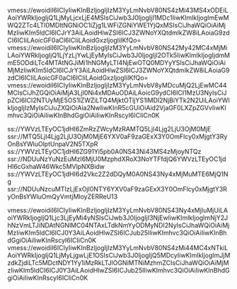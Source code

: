 vmess://ewoidiI6ICIyIiwKInBzIjogIjIzM3YyLmNvbV80NS4zMi43MS4xODEiLAoiYWRkIjogIjQ1LjMyLjcxLjE4MSIsCiJwb3J0IjogIjI1MDc1IiwKImlkIjogImEwMWQ2ZTc4LTI0MDItNGNiOC1iZjg1LWFiZGNiYWE1YjQxMSIsCiJhaWQiOiAiMjMzIiwKIm5ldCI6ICJrY3AiLAoidHlwZSI6ICJ3ZWNoYXQtdmlkZW8iLAoiaG9zdCI6ICIiLAoicGF0aCI6ICIiLAoidGxzIjogIiIKfQo=
vmess://ewoidiI6ICIyIiwKInBzIjogIjIzM3YyLmNvbV80NS42My42MC4xMjMiLAoiYWRkIjogIjQ1LjYzLjYwLjEyMyIsCiJwb3J0IjogIjI2OTk5IiwKImlkIjogIjdmMmE5ODdiLTc4MTAtNGJiMi1hNGMyLTI4NjEwOTQ0MDYyYSIsCiJhaWQiOiAiMjMzIiwKIm5ldCI6ICJrY3AiLAoidHlwZSI6ICJ3ZWNoYXQtdmlkZW8iLAoiaG9zdCI6ICIiLAoicGF0aCI6ICIiLAoidGxzIjogIiIKfQo=
vmess://ewoidiI6ICIyIiwKInBzIjogIjIzM3YyLmNvbV8yMDcuMjQ2LjEwMC44MCIsCiJhZGQiOiAiMjA3LjI0Ni4xMDAuODAiLAoicG9ydCI6ICI1MzU3NyIsCiJpZCI6ICI2NTUyMjE5OS1lZWZiLTQ4MjktOTljYS1lMDI2NjBiYTk2N2UiLAoiYWlkIjogIjIzMyIsCiJuZXQiOiAia2NwIiwKInR5cGUiOiAid2VjaGF0LXZpZGVvIiwKImhvc3QiOiAiIiwKInBhdGgiOiAiIiwKInRscyI6ICIiCn0K


ss://YWVzLTEyOC1jdHI6ZmRzZWcyMzRAMTQ5LjI4Ljg2LjU3OjM0MjE
ssr://MTQ5LjI4Ljg2LjU3OjM0MjE6YXV0aF9zaGExX3Y0OmFlcy0xMjgtY3RyOnBsYWluOlptUnpaV2N5TXpR
ss://YWVzLTEyOC1jdHI6ZG91Yi5pb0A0NS43Ni43MS4zMjoyNTQz
ssr://NDUuNzYuNzEuMzI6MjU0MzphdXRoX3NoYTFfdjQ6YWVzLTEyOC1jdHI6cGxhaW46Wkc5MVlpNXBidw
ss://YWVzLTEyOC1jdHI6d2Vkc2Z2dDQyM0A0NS43Ny4xMjMuMTE6MjQ1Ng
ssr://NDUuNzcuMTIzLjExOjI0NTY6YXV0aF9zaGExX3Y0OmFlcy0xMjgtY3RyOnBsYWluOmQyVmtjMloyZERReU13


vmess://ewoidiI6ICIyIiwKInBzIjogIjIzM3YyLmNvbV80NS43Ny4xMjIuMjUiLAoiYWRkIjogIjQ1Ljc3LjEyMi4yNSIsCiJwb3J0IjogIjI3NjEwIiwKImlkIjogImNjY2JhNzVmLTJiNDAtNGNlMC04NTAxLTdkNmYyODMyNDI2NyIsCiJhaWQiOiAiMjMzIiwKIm5ldCI6ICJ0Y3AiLAoidHlwZSI6ICJub25lIiwKImhvc3QiOiAiIiwKInBhdGgiOiAiIiwKInRscyI6ICIiCn0K
vmess://ewoidiI6ICIyIiwKInBzIjogIjIzM3YyLmNvbV80NS4zMi44MC4xNTkiLAoiYWRkIjogIjQ1LjMyLjgwLjE1OSIsCiJwb3J0IjogIjQ5MDcyIiwKImlkIjogImJjMzdkZjdiLTc5MDctNDY1Yy1iMzRkLTJlOGNiMTNiMzhmZCIsCiJhaWQiOiAiMjMzIiwKIm5ldCI6ICJ0Y3AiLAoidHlwZSI6ICJub25lIiwKImhvc3QiOiAiIiwKInBhdGgiOiAiIiwKInRscyI6ICIiCn0K

